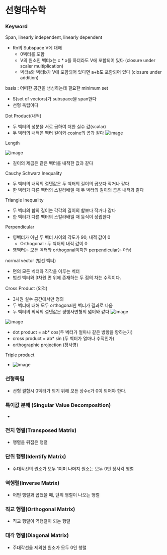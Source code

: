 # 선형대수학
### Keyword
Span, linearly independent, linearly dependent
- Rn의 Subspace V에 대해
  - 0벡터를 포함
  - V의 원소인 벡터x는 c * x를 하더라도 V에 포함되어 있다 (closure under scaler multiplication)
  - 벡터a와 벡터b가 V에 포함되어 있다면 a+b도 포함되어 있다 (closure under addition)

basis : 어떠한 공간을 생성하는데 필요한 minimum set
  - S(set of vectors)가  subspace을 span한다
  - 선형 독립이다

Dot Product(내적)
- 두 벡터의 성분을 서로 곱하여 더한 실수 값(scalar)
- 두 벡터의 내적은 벡터 길이와 cosine의 곱과 같다
![image](https://user-images.githubusercontent.com/62679143/135958645-3bd08114-b58e-4fc0-88c0-3c1d560cc656.png)

Length

![image](https://user-images.githubusercontent.com/62679143/135800054-3d24015d-e595-4616-b1ae-f60a073bb7eb.png) 
- 길이의 제곱은 같은 벡터를 내적한 값과 같다


Cauchy Schwarz Inequality
- 두 벡터의 내적의 절댓값은 두 벡터의 길이의 곱보다 작거나 같다 
- 한 벡터가 다른 벡터의 스칼라배일 때 두 벡터의 길이의 곱은 내적과 같다

Triangle Inequality
- 두 벡터의 합의 길이는 각각의 길이의 합보다 작거나 같다
- 한 벡터가 다른 벡터의 스칼라배일 때 등식이 성립한다

Perpendicular
- 영벡터가 아닌 두 벡터 사이의 각도가 90, 내적 값이 0
  - Orthogonal : 두 벡터의 내적 값이 0 
- 영벡터는 모든 벡터와 orthogonal이지만 perpendicular는 아님

normal vector (법선 벡터)
- 면의 모든 벡터와 직각을 이루는 벡터
- 법선 벡터와 3차원 면 위에 존재하는 두 점의 차는 수직이다. 

Cross Product (외적)
- 3차원 실수 공간에서만 정의 
- 두 벡터에 대해 모두 orthogonal한 벡터가 결과로 나옴
- 두 벡터의 외적의 절댓값은 평행사변형의 넓이와 같다
![image](https://user-images.githubusercontent.com/62679143/135953755-91d4f424-8996-4212-9329-068184982b7b.png)

![image](https://user-images.githubusercontent.com/62679143/135958650-04acf084-4861-4888-8b59-5e3179c2cebf.png)

- dot product = ab* cos(두 벡터가 얼마나 같은 방향을 향하는가)
- cross product = ab* sin (두 벡터가 얼마나 수직인가)
- orthographic projection (정사영)

Triple product
- ![image](https://user-images.githubusercontent.com/62679143/136934863-81abeab4-e0b7-4443-ab4b-212e75b23767.png)

### 선형독립
- 선형 결합시 0벡터가 되기 위해 모든 상수c가 0이 되어야 한다. 

### 특이값 분해 (Singular Value Decomposition)
- 
### 전치 행렬(Transposed Matrix)
- 행렬을 뒤집은 행렬

### 단위 행렬(Identify Matrix)
- 주대각선의 원소가 모두 1이며 나머지 원소는 모두 0인 정사각 행렬

### 역행렬(Inverse Matrix)
- 어떤 행렬과 곱했을 때, 단위 행렬이 나오는 행렬

### 직교 행렬(Orthogonal Matrix)
- 직교 행렬이 역행렬이 되는 행렬

### 대각 행렬(Diagonal Matrix)
- 주대각선을 제외한 원소가 모두 0인 행렬

